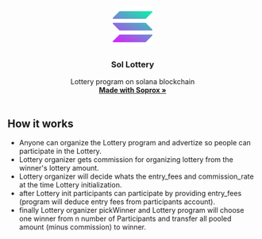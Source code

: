 <!-- PROJECT LOGO -->
<br />
<p align="center">
    <img src="./solana-logo.png" alt="Logo" width="80" height="80">

  <h3 align="center">Sol Lottery</h3>

  <p align="center">
    Lottery program on solana blockchain
    <br />
    <a href="https://soprox.descartes.network/"><strong>Made with Soprox »</strong></a>
    <br />
    <br />
    
  </p>

</p>

## How it works

- Anyone can organize the Lottery program and advertize so people can participate in the Lottery.
- Lottery organizer gets commission for organizing lottery from the winner's lottery amount.
- Lottery organizer will decide whats the entry_fees and commission_rate at the time Lottery initialization.
- after Lottery init participants can participate by providing entry_fees (program will deduce entry fees from participants account).
- finally Lottery organizer pickWinner and Lottery program will choose one winner from n number of Participants and transfer all pooled amount (minus commission) to winner.
